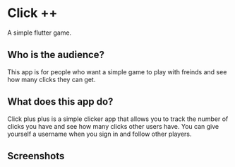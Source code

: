 # Click ++

A simple flutter game.

## Who is the audience?

This app is for people who want a simple game to play with freinds and see how many clicks they can get.

## What does this app do?

Click plus plus is a simple clicker app that allows you to track the number of clicks you have and see how many clicks other users have. You can give yourself a username when you sign in and follow other players.

## Screenshots
